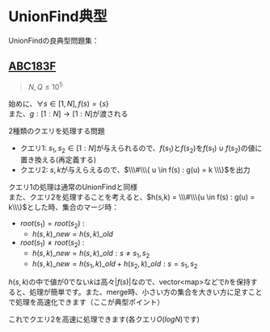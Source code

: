 # UnionFind典型

UnionFindの良典型問題集：

## [ABC183F](https://atcoder.jp/contests/abc183/tasks/abc183_f) 

> $N, Q \leq 10^5$

始めに、$\forall s \in [1,N], f(s) = \{s\}$ <br>
また、$g : [1:N] \rightarrow [1:N]$が渡される 

2種類のクエリを処理する問題

* クエリ1: $s_1, s_2 \in [1:N]$が与えられるので、$f(s_1)$と$f(s_2)$を$f(s_1) \cup f(s_2)$の値に置き換える(再定義する)
* クエリ2: $s, k$が与えらえるので、$\\\#\\\{ u \in f(s) : g(u) = k \\\}$を出力

クエリ1の処理は通常のUnionFindと同様 <br>
また、クエリ2を処理することを考えると、$h(s,k) = \\\#\\\{u \in f(s) : g(u) = k\\\}$とした時、集合のマージ時：

* $root(s_1) = root(s_2)$ : <br>
    * $h(s,k)\_{new} = {h(s,k)}\_{old}$
* $root(s_1) \neq root(s_2)$ :<br>
    * $h(s,k)\_{new} = h(s,k)\_{old} : s \neq s_1,s_2$
    * $h(s,k)\_{new} = h(s_1,k)\_{old}+h(s_2,k)\_{old} : s = s_1,s_2$

$h(s,k)$の中で値が0でない$k$は高々$|f(s)|$なので、vector<map\>などで$h$を保持すると、処理が簡単です。また、merge時、小さい方の集合を大きい方に足すことで処理を高速化できます（ここが典型ポイント）

これでクエリ2を高速に処理できます(各クエリ$O(logN)$です)